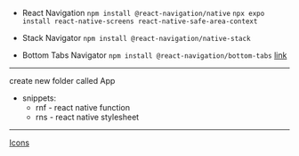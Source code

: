 - React Navigation
`npm install @react-navigation/native`
`npx expo install react-native-screens react-native-safe-area-context`

- Stack Navigator
`npm install @react-navigation/native-stack`

- Bottom Tabs Navigator
`npm install @react-navigation/bottom-tabs`
[link](https://reactnavigation.org/docs/bottom-tab-navigator)
___
create new folder called App

- snippets:
  - rnf - react native function
  - rns - react native stylesheet
___
[Icons](https://icons.expo.fyi/Index)